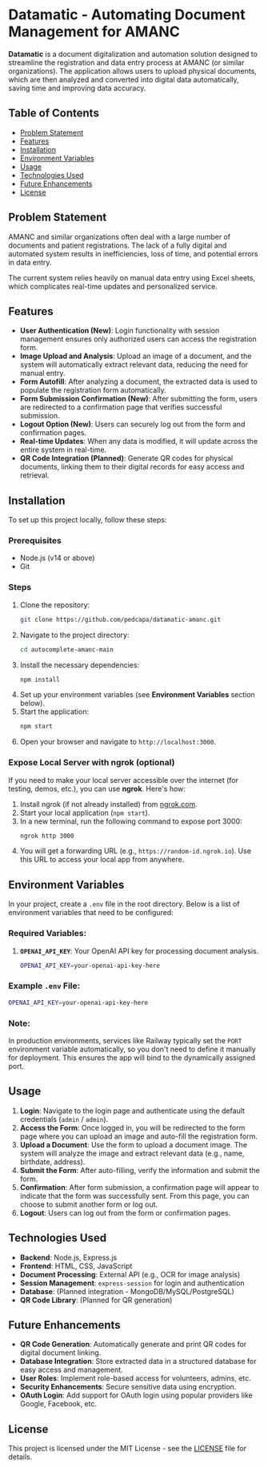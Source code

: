 # **Datamatic - Automating Document Management for AMANC**

**Datamatic** is a document digitalization and automation solution designed to streamline the registration and data entry process at AMANC (or similar organizations). The application allows users to upload physical documents, which are then analyzed and converted into digital data automatically, saving time and improving data accuracy.

## **Table of Contents**

- [Problem Statement](#problem-statement)
- [Features](#features)
- [Installation](#installation)
- [Environment Variables](#environment-variables)
- [Usage](#usage)
- [Technologies Used](#technologies-used)
- [Future Enhancements](#future-enhancements)
- [License](#license)

## **Problem Statement**

AMANC and similar organizations often deal with a large number of documents and patient registrations. The lack of a fully digital and automated system results in inefficiencies, loss of time, and potential errors in data entry.

The current system relies heavily on manual data entry using Excel sheets, which complicates real-time updates and personalized service.

## **Features**

- **User Authentication (New)**: Login functionality with session management ensures only authorized users can access the registration form.
- **Image Upload and Analysis**: Upload an image of a document, and the system will automatically extract relevant data, reducing the need for manual entry.
- **Form Autofill**: After analyzing a document, the extracted data is used to populate the registration form automatically.
- **Form Submission Confirmation (New)**: After submitting the form, users are redirected to a confirmation page that verifies successful submission.
- **Logout Option (New)**: Users can securely log out from the form and confirmation pages.
- **Real-time Updates**: When any data is modified, it will update across the entire system in real-time.
- **QR Code Integration (Planned)**: Generate QR codes for physical documents, linking them to their digital records for easy access and retrieval.

## **Installation**

To set up this project locally, follow these steps:

### **Prerequisites**

- Node.js (v14 or above)
- Git

### **Steps**

1. Clone the repository:
   ```bash
   git clone https://github.com/pedcapa/datamatic-amanc.git
   ```
2. Navigate to the project directory:
   ```bash
   cd autocomplete-amanc-main
   ```
3. Install the necessary dependencies:
   ```bash
   npm install
   ```
4. Set up your environment variables (see **Environment Variables** section below).
5. Start the application:
   ```bash
   npm start
   ```
6. Open your browser and navigate to `http://localhost:3000`.

### **Expose Local Server with ngrok (optional)**

If you need to make your local server accessible over the internet (for testing, demos, etc.), you can use **ngrok**. Here's how:

1. Install ngrok (if not already installed) from [ngrok.com](https://ngrok.com/).
2. Start your local application (`npm start`).
3. In a new terminal, run the following command to expose port 3000:
   ```bash
   ngrok http 3000
   ```
4. You will get a forwarding URL (e.g., `https://random-id.ngrok.io`). Use this URL to access your local app from anywhere.

## **Environment Variables**

In your project, create a `.env` file in the root directory. Below is a list of environment variables that need to be configured:

### **Required Variables**:

1. **`OPENAI_API_KEY`**: Your OpenAI API key for processing document analysis.

   ```bash
   OPENAI_API_KEY=your-openai-api-key-here
   ```

### **Example `.env` File**:

```bash
OPENAI_API_KEY=your-openai-api-key-here
```

### **Note**:

In production environments, services like Railway typically set the `PORT` environment variable automatically, so you don't need to define it manually for deployment. This ensures the app will bind to the dynamically assigned port.

## **Usage**

1. **Login**: Navigate to the login page and authenticate using the default credentials (`admin` / `admin`).
2. **Access the Form**: Once logged in, you will be redirected to the form page where you can upload an image and auto-fill the registration form.
3. **Upload a Document**: Use the form to upload a document image. The system will analyze the image and extract relevant data (e.g., name, birthdate, address).
4. **Submit the Form**: After auto-filling, verify the information and submit the form.
5. **Confirmation**: After form submission, a confirmation page will appear to indicate that the form was successfully sent. From this page, you can choose to submit another form or log out.
6. **Logout**: Users can log out from the form or confirmation pages.

## **Technologies Used**

- **Backend**: Node.js, Express.js
- **Frontend**: HTML, CSS, JavaScript
- **Document Processing**: External API (e.g., OCR for image analysis)
- **Session Management**: `express-session` for login and authentication
- **Database**: (Planned integration - MongoDB/MySQL/PostgreSQL)
- **QR Code Library**: (Planned for QR generation)

## **Future Enhancements**

- **QR Code Generation**: Automatically generate and print QR codes for digital document linking.
- **Database Integration**: Store extracted data in a structured database for easy access and management.
- **User Roles**: Implement role-based access for volunteers, admins, etc.
- **Security Enhancements**: Secure sensitive data using encryption.
- **OAuth Login**: Add support for OAuth login using popular providers like Google, Facebook, etc.

## **License**

This project is licensed under the MIT License - see the [LICENSE](LICENSE) file for details.

